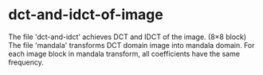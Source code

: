 # dct-and-idct-of-image
The file 'dct-and-idct' achieves DCT and IDCT of the image. (8×8 block)
The file 'mandala' transforms DCT domain image into mandala domain. For each image block in mandala transform, all coefficients have the same frequency.
